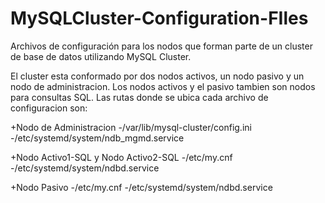 # MySQLCluster-Configuration-FIles
Archivos de configuración para los nodos que forman parte de un cluster de base de datos utilizando MySQL Cluster.

El cluster esta conformado por dos nodos activos, un nodo pasivo y un nodo de administracion. Los nodos activos y el pasivo tambien son nodos para consultas SQL. Las rutas donde se ubica cada archivo de configuracion son:

+Nodo de Administracion
-/var/lib/mysql-cluster/config.ini
-/etc/systemd/system/ndb_mgmd.service

+Nodo Activo1-SQL y Nodo Activo2-SQL
-/etc/my.cnf
-/etc/systemd/system/ndbd.service

+Nodo Pasivo
-/etc/my.cnf
-/etc/systemd/system/ndbd.service
